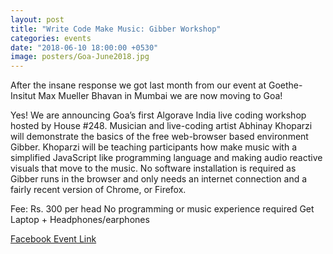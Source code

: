 ```yaml
---
layout: post
title: "Write Code Make Music: Gibber Workshop"
categories: events
date: "2018-06-10 18:00:00 +0530"
image: posters/Goa-June2018.jpg
---
```


After the insane response we got last month from our event at Goethe-Insitut Max Mueller Bhavan in Mumbai we are now moving to Goa!

Yes! We are announcing Goa’s first Algorave India live coding workshop hosted by House #248. Musician and live-coding artist Abhinay Khoparzi will demonstrate the basics of the free web-browser based environment Gibber. Khoparzi will be teaching participants how make music with a simplified JavaScript like programming language and making audio reactive visuals that move to the music. No software installation is required as Gibber runs in the browser and only needs an internet connection and a fairly recent version of Chrome, or Firefox.

Fee: Rs. 300 per head
No programming or music experience required
Get Laptop + Headphones/earphones

[Facebook Event Link](https://www.facebook.com/events/1204764722994213/)
